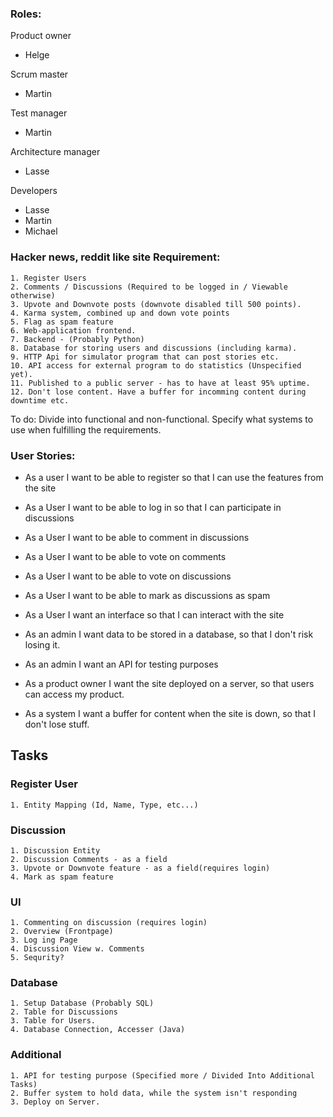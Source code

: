 ### Roles:
Product owner
- Helge

Scrum master
- Martin

Test manager
- Martin

Architecture manager
- Lasse

Developers
- Lasse
- Martin
- Michael

### Hacker news, reddit like site Requirement:

	1. Register Users
	2. Comments / Discussions (Required to be logged in / Viewable otherwise)
	3. Upvote and Downvote posts (downvote disabled till 500 points). 
	4. Karma system, combined up and down vote points
	5. Flag as spam feature
	6. Web-application frontend. 
	7. Backend - (Probably Python)
	8. Database for storing users and discussions (including karma).
	9. HTTP Api for simulator program that can post stories etc.
	10. API access for external program to do statistics (Unspecified yet).
	11. Published to a public server - has to have at least 95% uptime. 
	12. Don't lose content. Have a buffer for incomming content during downtime etc.  



To do:
	Divide into functional and non-functional. 
	Specify what systems to use when fulfilling the requirements. 
	
	
	
### User Stories:
- As a user I want to be able to register so that I can use the features from the site

- As a User I want to be able to log in so that I can participate in discussions

- As a User I want to be able to comment in discussions

- As a User I want to be able to vote on comments

- As a User I want to be able to vote on discussions

- As a User I want to be able to mark as discussions as spam

- As a User I want an interface so that I can interact with the site

- As an admin I want data to be stored in a database, so that I don't risk losing it. 

- As an admin I want an API for testing purposes

- As a product owner I want the site deployed on a server, so that users can access my product.

- As a system I want a buffer for content when the site is down, so that I don't lose stuff.



## Tasks

### Register User
	1. Entity Mapping (Id, Name, Type, etc...)

### Discussion
	1. Discussion Entity 
	2. Discussion Comments - as a field
	3. Upvote or Downvote feature - as a field(requires login) 
	4. Mark as spam feature

### UI
	1. Commenting on discussion (requires login) 
	2. Overview (Frontpage) 
	3. Log ing Page
	4. Discussion View w. Comments
	5. Sequrity?

### Database 
	1. Setup Database (Probably SQL) 
	2. Table for Discussions
	3. Table for Users.
	4. Database Connection, Accesser (Java)

### Additional
	1. API for testing purpose (Specified more / Divided Into Additional Tasks)
	2. Buffer system to hold data, while the system isn't responding
	3. Deploy on Server. 





